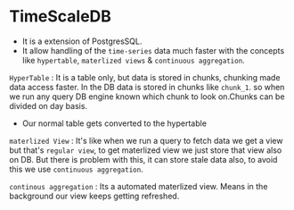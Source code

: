 # TimeScaleDB
- It is a extension of PostgresSQL.
- It allow handling of the `time-series` data much faster with the concepts like `hypertable`, `materlized views` & `continuous aggregation`.

`HyperTable` : It is a table only, but data is stored in chunks, chunking made data access faster. In the DB data is stored in chunks like `chunk_1`. so when we run any query DB engine known which chunk to look on.Chunks can be divided on day basis.
- Our normal table gets converted to the hypertable

`materlized View` : It's like when we run a query to fetch data we get a view but that's `regular view`, to get materlized view we just store that view also on DB. But there is problem with this, it can store stale data also, to avoid this we use `continuous aggregation`.

`continous aggregation` : Its a automated materlized view. Means in the background our view keeps getting refreshed.